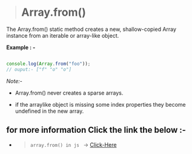 > # Array.from()

The Array.from() static method creates a new, shallow-copied Array instance from an iterable or array-like object.

**Example : -**

```javascript

console.log(Array.from("foo"));
// ouput:- ["f" "o" "o"]

```
*Note:-* 
* Array.from() never creates a sparse arrays.

* if the arraylike object is missing some index properties they become undefined in the new array.



 ## for more information Click the link the below :-

 * > `array.from() in js ` &#8594; [Click-Here](../js/from.js) 

